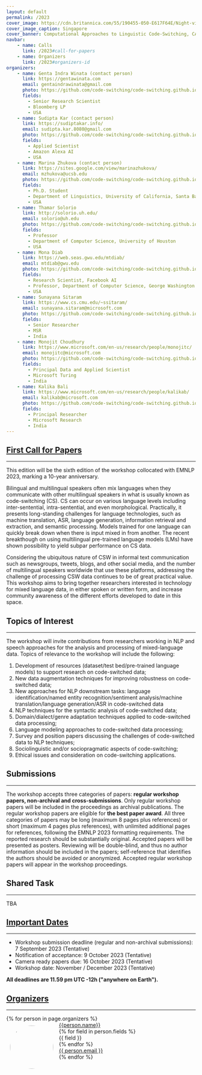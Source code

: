 ```yaml
---
layout: default
permalink: /2023
cover_image: https://cdn.britannica.com/55/190455-050-E617F64E/Night-view-Singapore.jpg
cover_image_caption: Singapore
cover_banner: Computational Approaches to Linguistic Code-Switching, CALCS 2023
navbar:
    - name: Calls
      link: /2023#call-for-papers
    - name: Organizers
      link: /2023#organizers-id
organizers:
    - name: Genta Indra Winata (contact person)
      link: https://gentawinata.com
      email: gentaindrawinata@gmail.com
      photo: https://github.com/code-switching/code-switching.github.io/raw/master/2023/organizers/genta.jpg
      fields:
        - Senior Research Scientist
        - Bloomberg LP
        - USA
    - name: Sudipta Kar (contact person)
      link: https://sudiptakar.info/
      email: sudipta.kar.8080@gmail.com
      photo: https://github.com/code-switching/code-switching.github.io/raw/master/2023/organizers/sudipta.jpg
      fields:
        - Applied Scientist
        - Amazon Alexa AI
        - USA
    - name: Marina Zhukova (contact person)
      link: https://sites.google.com/view/marinazhukova/
      email: mzhukova@ucsb.edu
      photo: https://github.com/code-switching/code-switching.github.io/raw/master/2023/organizers/marina.jpg
      fields:
        - Ph.D. Student 
        - Department of Linguistics, University of California, Santa Barbara
        - USA
    - name: Thamar Solorio
      link: http://solorio.uh.edu/
      email: solorio@uh.edu
      photo: https://github.com/code-switching/code-switching.github.io/raw/master/2023/organizers/thamar.jpg
      fields:
        - Professor
        - Department of Computer Science, University of Houston
        - USA
    - name: Mona Diab
      link: https://web.seas.gwu.edu/mtdiab/
      email: mtdiab@gwu.edu
      photo: https://github.com/code-switching/code-switching.github.io/raw/master/2023/organizers/mona.jpg
      fields:
        - Research Scientist, Facebook AI
        - Professor, Department of Computer Science, George Washington University
        - USA
    - name: Sunayana Sitaram
      link: https://www.cs.cmu.edu/~ssitaram/
      email: sunayana.sitaram@microsoft.com
      photo: https://github.com/code-switching/code-switching.github.io/raw/master/2023/organizers/sunayana.jpg
      fields:
        - Senior Researcher
        - MSR 
        - India
    - name: Monojit Choudhury
      link: https://www.microsoft.com/en-us/research/people/monojitc/
      email: monojitc@microsoft.com
      photo: https://github.com/code-switching/code-switching.github.io/raw/master/2023/organizers/monojit.jpg
      fields:
        - Principal Data and Applied Scientist
        - Microsoft Turing
        - India
    - name: Kalika Bali
      link: https://www.microsoft.com/en-us/research/people/kalikab/
      email: kalikab@microsoft.com
      photo: https://github.com/code-switching/code-switching.github.io/raw/master/2023/organizers/kalika.jpg
      fields:
        - Principal Researcher
        - Microsoft Research
        - India
---
```


<h2 class="subtitle" id="call-for-papers"><a href="#call-for-papers" class="text-primary-red">First Call for Papers</a></h2>
<hr class="custom-line">

<p>
This edition will be the sixth edition of the workshop collocated with EMNLP 2023, marking a 10-year anniversary.
</p>

<p>
Bilingual and multilingual speakers often mix languages when they communicate with other multilingual speakers in what is usually known as code-switching (CS). CS can occur on various language levels including inter-sentential, intra-sentential, and even morphological. Practically, it presents long-standing challenges for language technologies, such as machine translation, ASR, language generation, information retrieval and extraction, and semantic processing. Models trained for one language can quickly break down when there is input mixed in from another. The recent breakthough on using multilingual pre-trained language models (LMs) have shown possibility to yield subpar performance on CS data.
</p>

<p>
Considering the ubiquitous nature of CSW in informal text communication such as newsgroups, tweets, blogs, and other social media, and the number of multilingual speakers worldwide that use these platforms, addressing the challenge of processing CSW data continues to be of great practical value. This workshop aims to bring together researchers interested in technology for mixed language data, in either spoken or written form, and increase community awareness of the different efforts developed to date in this space.
</p>

<h2 class="subtitle" class="text-primary-red">Topics of Interest</h2>
<hr class="custom-line">

The workshop will invite contributions from researchers working in NLP and speech approaches for the analysis and processing of mixed-language data. Topics of relevance to the workshop will include the following: 
1. Development of resources (dataset/test bed/pre-trained language models) to support research on code-switched data; 
2. New data augmentation techniques for improving robustness on code-switched data; 
3. New approaches for NLP downstream tasks: language identification/named entity recognition/sentiment analysis/machine translation/language generation/ASR in code-switched data
4. NLP techniques for the syntactic analysis of code-switched data;
5. Domain/dialect/genre adaptation techniques applied to code-switched data processing;
6. Language modeling approaches to code-switched data processing;
7. Survey and position papers discussing the challenges of code-switched data to NLP techniques;
8. Sociolinguistic and/or sociopragmatic aspects of
code-switching;
9. Ethical issues and consideration
on code-switching applications.

<h2 class="subtitle" class="text-primary-red">Submissions</h2>
<hr class="custom-line">
The workshop accepts three categories of papers: <b>regular workshop papers, non-archival and cross-submissions</b>. Only regular workshop papers will be included in the proceedings as archival publications. The regular workshop papers are eligible for <b>the best paper award</b>. All three categories of papers may be long (maximum 8 pages plus references) or short (maximum 4 pages plus references), with unlimited additional pages for references, following the EMNLP 2023 formatting requirements. The reported research should be substantially original. Accepted papers will be presented as posters. Reviewing will be double-blind, and thus no author information should be included in the papers; self-reference that identifies the authors should be avoided or anonymized. Accepted regular workshop papers will appear in the workshop proceedings.

<h2 class="subtitle" class="text-primary-red">Shared Task</h2>
<hr class="custom-line">
TBA

<h2 class="subtitle" id="important-dates"><a href="#important-dates" class="text-primary-red">Important Dates</a></h2>
<hr class="custom-line">

- Workshop submission deadline (regular and non-archival submissions): 7 September 2023 (Tentative)
- Notification of acceptance: 9 October 2023 (Tentative)
- Camera ready papers due: 16 October 2023 (Tentative)
- Workshop date: November / December 2023 (Tentative)

**All deadlines are 11.59 pm UTC -12h ("anywhere on Earth").**

<!-- <div class="invited-speakers">
    <h2 class="subtitle" id="invited-speakers-id"><a href="#invited-speakers-id" class="text-primary-red">Invited Speakers</a></h2>
    <hr class="custom-line">
    <div>
        {% for person in page.invited_speakers %}
        <div class="person-pc">
            <span><a href="{{person.link}}" class="text-primary-red name">{{person.name}}</a></span>
            <span>&nbsp;&nbsp;</span>
            <span>{{person.affiliation}}</span>
        </div>
        {% endfor %}
    </div>
</div>

<div class="program-committee">
    <h2 class="subtitle" id="program-committee-id"><a href="#program-committee-id" class="text-primary-red">Program Committee</a></h2>
    <hr class="custom-line">
    <div>
        {% for person in page.program_committee %}
        <div class="person-pc">
            <span class="text-primary-red name">{{person.name}}</span>
            <span>&nbsp;&nbsp;</span>
            <span>{{person.affiliation}}</span>
        </div>
        {% endfor %}
    </div>
</div> -->

<div class="organizer-committee">
    <h2 class="subtitle text-primary-red" id="organizers-id"><a href="#organizers-id" class="text-primary-red">Organizers</a></h2>
    <hr class="custom-line">
    <div>
        {% for person in page.organizers %}
        <div class="person">
            <img src="{{person.photo}}" style="border-radius: 50%;float:left;padding:10px;margin-right:5px" width="115px">
            <div><a href="{{person.link}}" class="text-primary-red name">{{person.name}}</a></div>
            {% for field in person.fields %}
                <div>{{ field }}</div>
            {% endfor %}
            <div><a href="#">{{ person.email }}</a></div>
        </div>
        {% endfor %}
    </div>
</div>

